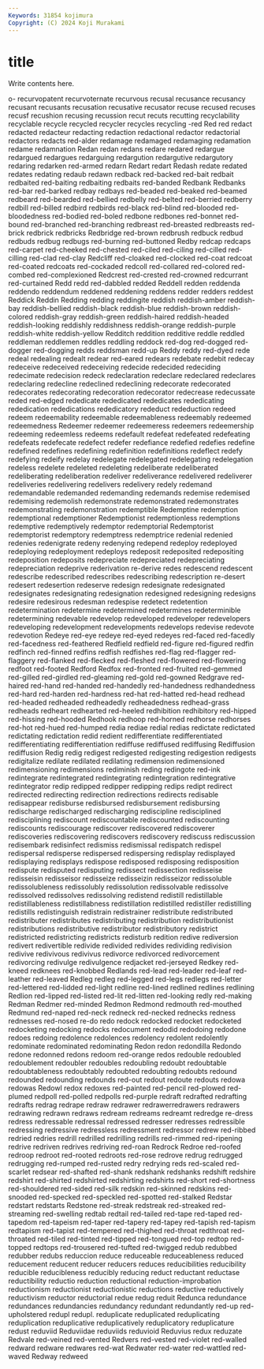 ```yaml
---
Keywords: 31854 kojimura
Copyright: (C) 2024 Koji Murakami
---
```


# title

Write contents here.



o- recurvopatent recurvoternate recurvous recusal recusance recusancy recusant
recusants recusation recusative recusator recuse recused recuses recusf recushion recusing
recussion recut recuts recutting recyclability recyclable recycle recycled recycler recycles
recycling -red Red red redact redacted redacteur redacting redaction redactional
redactor redactorial redactors redacts red-alder redamage redamaged redamaging redamation redame
redamnation Redan redan redans redare redared redargue redargued redargues redarguing
redargution redargutive redargutory redaring redarken red-armed redarn Redart redart Redash
redate redated redates redating redaub redawn redback red-backed red-bait redbait
redbaited red-baiting redbaiting redbaits red-banded Redbank Redbanks red-bar red-barked redbay
redbays red-beaded red-beaked red-beamed redbeard red-bearded red-bellied redbelly red-belted red-berried
redberry redbill red-billed redbird redbirds red-black red-blind red-blooded red-bloodedness red-bodied
red-boled redbone redbones red-bonnet red-bound red-branched red-branching redbreast red-breasted redbreasts
red-brick redbrick redbricks Redbridge red-brown redbrush redbuck redbud redbuds redbug
redbugs red-burning red-buttoned Redby redcap redcaps red-carpet red-cheeked red-chested red-ciled
red-ciling red-cilled red-cilling red-clad red-clay Redcliff red-cloaked red-clocked red-coat redcoat
red-coated redcoats red-cockaded redcoll red-collared red-colored red-combed red-complexioned Redcrest red-crested
red-crowned redcurrant red-curtained Redd redd red-dabbled redded Reddell redden reddenda
reddendo reddendum reddened reddening reddens redder redders reddest Reddick Reddin
Redding redding reddingite reddish reddish-amber reddish-bay reddish-bellied reddish-black reddish-blue reddish-brown
reddish-colored reddish-gray reddish-green reddish-haired reddish-headed reddish-looking reddishly reddishness reddish-orange reddish-purple
reddish-white reddish-yellow Redditch reddition redditive reddle reddled reddleman reddlemen reddles
reddling reddock red-dog red-dogged red-dogger red-dogging redds reddsman redd-up Reddy
reddy red-dyed rede redeal redealing redealt redear red-eared redears redebate
redebit redecay redeceive redeceived redeceiving redecide redecided redeciding redecimate redecision
redeck redeclaration redeclare redeclared redeclares redeclaring redecline redeclined redeclining redecorate
redecorated redecorates redecorating redecoration redecorator redecrease redecussate reded red-edged rededicate
rededicated rededicates rededicating rededication rededications rededicatory rededuct rededuction redeed redeem
redeemability redeemable redeemableness redeemably redeemed redeemedness Redeemer redeemer redeemeress redeemers
redeemership redeeming redeemless redeems redefault redefeat redefeated redefeating redefeats redefecate
redefect redefer redefiance redefied redefies redefine redefined redefines redefining redefinition
redefinitions redeflect redefy redefying redeify redelay redelegate redelegated redelegating redelegation
redeless redelete redeleted redeleting redeliberate redeliberated redeliberating redeliberation redeliver redeliverance
redelivered redeliverer redeliveries redelivering redelivers redelivery redely redemand redemandable redemanded
redemanding redemands redemise redemised redemising redemolish redemonstrate redemonstrated redemonstrates redemonstrating
redemonstration redemptible Redemptine redemption redemptional redemptioner Redemptionist redemptionless redemptions redemptive
redemptively redemptor redemptorial Redemptorist redemptorist redemptory redemptress redemptrice redenial redenied
redenies redenigrate redeny redenying redepend redeploy redeployed redeploying redeployment redeploys
redeposit redeposited redepositing redeposition redeposits redepreciate redepreciated redepreciating redepreciation redeprive
rederivation re-derive redes redescend redescent redescribe redescribed redescribes redescribing redescription
re-desert redesert redesertion redeserve redesign redesignate redesignated redesignates redesignating redesignation
redesigned redesigning redesigns redesire redesirous redesman redespise redetect redetention redetermination
redetermine redetermined redetermines redeterminible redetermining redevable redevelop redeveloped redeveloper redevelopers
redeveloping redevelopment redevelopments redevelops redevise redevote redevotion Redeye red-eye redeye
red-eyed redeyes red-faced red-facedly red-facedness red-feathered Redfield redfield red-figure red-figured
redfin redfinch red-finned redfins redfish redfishes red-flag red-flagger red-flaggery red-flanked
red-flecked red-fleshed red-flowered red-flowering redfoot red-footed Redford Redfox red-fronted red-fruited
red-gemmed red-gilled red-girdled red-gleaming red-gold red-gowned Redgrave red-haired red-hand red-handed
red-handedly red-handedness redhandedness red-hard red-harden red-hardness red-hat red-hatted red-head redhead
red-headed redheaded redheadedly redheadedness redhead-grass redheads redheart redhearted red-heeled redhibition
redhibitory red-hipped red-hissing red-hooded Redhook redhoop red-horned redhorse redhorses red-hot
red-hued red-humped redia rediae redial redias redictate redictated redictating redictation
redid redient redifferentiate redifferentiated redifferentiating redifferentiation rediffuse rediffused rediffusing Rediffusion
rediffusion Redig redig redigest redigested redigesting redigestion redigests redigitalize redilate
redilated redilating redimension redimensioned redimensioning redimensions rediminish reding redingote red-ink
redintegrate redintegrated redintegrating redintegration redintegrative redintegrator redip redipped redipper redipping
redips redipt redirect redirected redirecting redirection redirections redirects redisable redisappear
redisburse redisbursed redisbursement redisbursing redischarge redischarged redischarging rediscipline redisciplined redisciplining
rediscount rediscountable rediscounted rediscounting rediscounts rediscourage rediscover rediscovered rediscoverer rediscoveries
rediscovering rediscovers rediscovery rediscuss rediscussion redisembark redisinfect redismiss redismissal redispatch
redispel redispersal redisperse redispersed redispersing redisplay redisplayed redisplaying redisplays redispose
redisposed redisposing redisposition redispute redisputed redisputing redissect redissection redisseise redisseisin
redisseisor redisseize redisseizin redisseizor redissoluble redissolubleness redissolubly redissolution redissolvable redissolve
redissolved redissolves redissolving redistend redistill redistillable redistillableness redistillabness redistillation redistilled
redistiller redistilling redistills redistinguish redistrain redistrainer redistribute redistributed redistributer redistributes
redistributing redistribution redistributionist redistributions redistributive redistributor redistributory redistrict redistricted redistricting
redistricts redisturb redition redive rediversion redivert redivertible redivide redivided redivides
redividing redivision redivive redivivous redivivus redivorce redivorced redivorcement redivorcing redivulge
redivulgence redjacket red-jerseyed Redkey red-kneed redknees red-knobbed Redlands red-lead red-leader
red-leaf red-leather red-leaved Redleg redleg red-legged red-legs redlegs red-letter red-lettered
red-lidded red-light redline red-lined redlined redlines redlining Redlion red-lipped red-listed
red-lit red-litten red-looking redly red-making Redman Redmer red-minded Redmon Redmond
redmouth red-mouthed Redmund red-naped red-neck redneck red-necked rednecks redness rednesses
red-nosed re-do redo redock redocked redocket redocketed redocketing redocking redocks
redocument redodid redodoing redodone redoes redoing redolence redolences redolency redolent
redolently redominate redominated redominating Redon redon redondilla Redondo redone redonned
redons redoom red-orange redos redouble redoubled redoublement redoubler redoubles redoubling
redoubt redoubtable redoubtableness redoubtably redoubted redoubting redoubts redound redounded redounding
redounds red-out redout redoute redouts redowa redowas Redowl redox redoxes
red-painted red-pencil red-plowed red-plumed redpoll red-polled redpolls red-purple redraft redrafted
redrafting redrafts redrag redrape redraw redrawer redrawerredrawers redrawers redrawing redrawn
redraws redream redreams redreamt redredge re-dress redress redressable redressal redressed
redresser redresses redressible redressing redressive redressless redressment redressor redrew red-ribbed
redried redries redrill redrilled redrilling redrills red-rimmed red-ripening redrive redriven
redrives redriving red-roan Redrock Redroe red-roofed redroop redroot red-rooted redroots
red-rose redrove redrug redrugged redrugging red-rumped red-rusted redry redrying reds
red-scaled red-scarlet redsear red-shafted red-shank redshank redshanks redshift redshire redshirt
red-shirted redshirted redshirting redshirts red-short red-shortness red-shouldered red-sided red-silk redskin
red-skinned redskins red-snooded red-specked red-speckled red-spotted red-stalked Redstar redstart redstarts
Redstone red-streak redstreak red-streaked red-streaming red-swelling redtab redtail red-tailed red-tape
red-taped red-tapedom red-tapeism red-taper red-tapery red-tapey red-tapish red-tapism redtapism red-tapist
red-tempered red-thighed red-throat redthroat red-throated red-tiled red-tinted red-tipped red-tongued red-top
redtop red-topped redtops red-trousered red-tufted red-twigged redub redubbed redubber redubs
reduccion reduce reduceable reduceableness reduced reducement reducent reducer reducers reduces
reducibilities reducibility reducible reducibleness reducibly reducing reduct reductant reductase reductibility
reductio reduction reductional reduction-improbation reductionism reductionist reductionistic reductions reductive reductively
reductivism reductor reductorial redue redug reduit Redunca redundance redundances redundancies
redundancy redundant redundantly red-up red-upholstered redupl redupl. reduplicate reduplicated reduplicating
reduplication reduplicative reduplicatively reduplicatory reduplicature redust reduviid Reduviidae reduviids reduvioid
Reduvius redux reduzate Redvale red-veined red-vented Redvers red-vested red-violet red-walled
redward redware redwares red-wat Redwater red-water red-wattled red-waved Redway redweed
